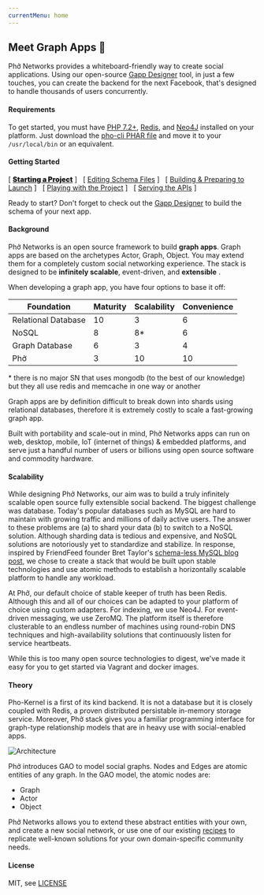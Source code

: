 ```yaml
---
currentMenu: home
---
```



<script>
function close_all() {
    document.getElementById('dCloning').style.display="none";
    document.getElementById('dEditing').style.display="none";
    document.getElementById('dBuilding').style.display="none";
    document.getElementById('dPlaying').style.display="none";
    document.getElementById('dServing').style.display="none";
    var i = 0;
    while(i < document.getElementsByClassName('dPicker').length) {
        document.getElementsByClassName('dPicker')[i++].style.fontWeight="400";
    }
}
var first = {};
first["Cloning"] = true;
function pick(div, to_bolden) {
    close_all();
    if(first[div]==undefined||!first[div]) {
        var x = document.createElement("script");
        var data_id = document.getElementById('d'+div).getAttribute("data-id");
        x.src = "https://asciinema.org/a/"+data_id+".js";
        x.async = true;
        x.id = "asciicast-"+data_id;
        x.setAttribute("data-autoplay", true);
        x.setAttribute("data-speed", 2);
        document.getElementById('d'+div).appendChild(x);
        first[div] = true;
    }
    document.getElementById('d'+div).style.display="block";
    to_bolden.style.fontWeight="900";
}
</script>

## Meet Graph Apps 👯‍

Phở Networks provides a whiteboard-friendly way to create social applications. Using our open-source [Gapp Designer](/designer.html) tool, in just a few touches, you can create the backend for the next Facebook, that's designed to handle thousands of users concurrently. 


#### Requirements
To get started, you must have [PHP 7.2+](https://www.php.net), [Redis](https://redis.io), and [Neo4J](https://www.neo4j.org) installed on your platform. Just download the [pho-cli PHAR file](https://github.com/phonetworks/pho-cli/releases/download/0.2/pho.phar) and move it to your `/usr/local/bin` or an equivalent.

#### Getting Started

[ <a href="#" onclick="pick('Cloning', this)" class="dPicker" style="font-weight:900;">Starting a Project</a> ] &nbsp; [ <a href="#" onclick="pick('Editing', this)" class="dPicker">Editing Schema Files</a> ] &nbsp; [ <a href="#" onclick="pick('Building', this)"  class="dPicker">Building & Preparing to Launch</a> ] &nbsp; [ <a href="#" onclick="pick('Playing', this)"  class="dPicker">Playing with the Project</a> ]  &nbsp; [ <a href="#" onclick="pick('Serving', this)"  class="dPicker">Serving the APIs</a> ]

<div  style="display:block;" data-id="hiTG4Dsbn2ekSlkBz3iItNKOd" id="dCloning">
<script type="text/javascript" src="https://asciinema.org/a/hiTG4Dsbn2ekSlkBz3iItNKOd.js" id="asciicast-hiTG4Dsbn2ekSlkBz3iItNKOd" data-autoplay="true" data-speed="2" data-cols="120" data-rows="20" async></script>
</div>

<div id="dEditing" data-id="TrRX4D0igW2vG9rMaH82P0amR" style="display:none;">
</div>

<div id="dBuilding" data-id="BtRzCuMeF3vdwmGoQDxEGPHtF" style="display:none;">
</div>

<div id="dPlaying" data-id="3X23d5tsibWMvR9YidhajzNb5" style="display:none;">
</div>

<div id="dServing" data-id="Dc1jQjCyDmd0gv2unUpo1OWfn" style="display:none;">
</div>

Ready to start? Don't forget to check out the [Gapp Designer](/designer.html) to build the schema of your next app.

#### Background

Phở Networks is an open source framework to build **graph apps**. Graph apps are based on the archetypes Actor, Graph, Object. You may extend them for a completely custom social networking experience. The stack is designed to be **infinitely scalable**, event-driven, and **extensible** .

When developing a graph app, you have four options to base it off:

Foundation          | Maturity | Scalability  | Convenience
----------------    | ------   | --------     | --------------------
Relational Database |   10     |     3        |   6
NoSQL               |   8      |     8*       |   6
Graph Database      |   6      |     3        |   4
Phở                 |   3      |     10       |   10

\* there is no major SN that uses mongodb (to the best of our knowledge) but they all use redis and memcache in one way or another

Graph apps are by definition difficult to break down into shards using relational databases, therefore it is extremely costly to scale a fast-growing graph app. 

Built with portability and scale-out in mind, Phở Networks apps can run on web, desktop, mobile, IoT (internet of things) & embedded platforms, and serve just a handful number of users or billions using open source software and commodity hardware.

<!--
## Use Cases 🤔

What is a graph app? Here are some examples:

* [A blog or news web site (with different actor models such as readers, authors, editors, contributors).](http://techcrunch.com)
* [A personal/business web site with some level of interactivity such as page comments and subscription for updates.]()
* [A macro social network like Facebook, instagram and Twitter.](http://facebook.com)
* [A wiki for the game World of Warcraft.](http://wowwiki.wikia.com/wiki/Portal:Main)
* [A micro social network like a Yahoo Group that connects stock Chevrolet and GMC truck fans in the US.](https://groups.yahoo.com/neo/groups/old-chevy-truck/info)
* [A meetup that connects Python developers in Istanbul, Turkey.](https://www.meetup.com/python-istanbul/events/238314057/)
* [A mobile health/fitness app  that ranks your activity and calorie intake amongst your friends.](http://fitbit.com)
* [A mobile game that ranks your activity/score among your friends who play the same game.](http://www.kiloo.com/games/subway-surfers/)
* [A multi-player console game that matches you with other gamers in real-time.](https://www.halowaypoint.com/en-us)
* An IoT camera attached to your car plate, monitors other cars around, forms a real-time traffic graph and alerts you with commute potentials. (💡)

The applications of social-enabled apps are limitless. The bottomline is that any app that touches humans and help them interact are social-enabled by definition.

-->

#### Scalability

While designing Phở Networks, our aim was to build a truly infinitely scalable open source fully extensible social backend. The biggest challenge was database. Today's popular databases such as MySQL are hard to maintain with growing traffic and millions of daily active users. The answer to these problems are (a) to shard your data (b) to switch to a NoSQL solution. Although sharding data is tedious and expensive, and NoSQL solutions are notoriously yet to standardize and stabilize. In response, inspired by FriendFeed founder Bret Taylor's [schema-less MySQL blog post](http://backchannel.org/blog/friendfeed-schemaless-mysql), we chose to create a stack that would be built upon stable technologies and use atomic methods to establish a horizontally scalable platform to handle any workload.

At Phở, our default choice of stable keeper of truth has been Redis. Although this and all of our choices can be adapted to your platform of choice using custom adapters. For indexing, we use Neo4J. For event-driven messaging, we use ZeroMQ. The platform itself is therefore clusterable to an endless number of machines using round-robin DNS techniques and high-availability solutions that continuously listen for service heartbeats.

While this is too many open source technologies to digest, we've made it easy for you to get started via Vagrant and docker images.

#### Theory 

Pho-Kernel is a first of its kind backend. It is not a database but it is closely coupled with Redis, a proven distributed persistable in-memory storage service. Moreover, Phở stack gives you a familiar programming interface for graph-type relationship models that are in heavy use with social-enabled apps.

![Architecture](https://github.com/phonetworks/pho-lib-graph/raw/master/.github/lib-graph-components.png "Pho LibGraph Architecture")

Phở introduces GAO to model social graphs. Nodes and Edges are atomic entities of any graph. In the GAO model, the atomic nodes are:

* Graph
* Actor
* Object

Phở Networks allows you to extend  these abstract entities with your own, and create a new social network, or use one of our existing [recipes](https://github.com/pho-recipes) to replicate well-known solutions for your own domain-specific community needs.


#### License

MIT, see [LICENSE](https://github.com/phonetworks/pho-framework/blob/master/LICENSE)






